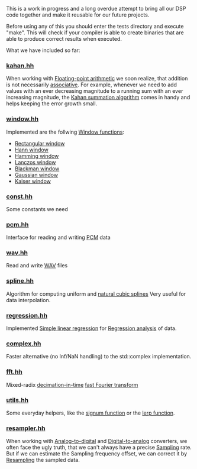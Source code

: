 This is a work in progress and a long overdue attempt to bring all our DSP code together and make it reusable for our future projects.

Before using any of this you should enter the tests directory and execute "make".
This will check if your compiler is able to create binaries that are able to produce correct results when executed.

What we have included so far:

### [kahan.hh](kahan.hh)

When working with [Floating-point arithmetic](https://en.wikipedia.org/wiki/Floating-point_arithmetic) we soon realize, that addition is not necessarily [associative](https://en.wikipedia.org/wiki/Associative_property).
For example, whenever we need to add values with an ever decreasing magnitude to a running sum with an ever increasing magnitude, the [Kahan summation algorithm](https://en.wikipedia.org/wiki/Kahan_summation_algorithm) comes in handy and helps keeping the error growth small.

### [window.hh](window.hh)

Implemented are the follwing [Window functions](https://en.wikipedia.org/wiki/Window_function):
* [Rectangular window](https://en.wikipedia.org/wiki/Window_function#Rectangular_window)
* [Hann window](https://en.wikipedia.org/wiki/Window_function#Hann_window)
* [Hamming window](https://en.wikipedia.org/wiki/Window_function#Hamming_window)
* [Lanczos window](https://en.wikipedia.org/wiki/Window_function#Lanczos_window)
* [Blackman window](https://en.wikipedia.org/wiki/Window_function#Blackman_window)
* [Gaussian window](https://en.wikipedia.org/wiki/Window_function#Gaussian_window)
* [Kaiser window](https://en.wikipedia.org/wiki/Window_function#Kaiser_window)

### [const.hh](const.hh)

Some constants we need

### [pcm.hh](pcm.hh)

Interface for reading and writing [PCM](https://en.wikipedia.org/wiki/Pulse-code_modulation) data

### [wav.hh](wav.hh)

Read and write [WAV](https://en.wikipedia.org/wiki/WAV) files

### [spline.hh](spline.hh)

Algorithm for computing uniform and [natural cubic splines](https://en.wikipedia.org/wiki/Spline_(mathematics)#Algorithm_for_computing_natural_cubic_splines)
Very useful for data interpolation.

### [regression.hh](regression.hh)

Implemented [Simple linear regression](https://en.wikipedia.org/wiki/Simple_linear_regression) for [Regression analysis](https://en.wikipedia.org/wiki/Regression_analysis) of data.

### [complex.hh](complex.hh)

Faster alternative (no Inf/NaN handling) to the std::complex implementation.

### [fft.hh](fft.hh)

Mixed-radix [decimation-in-time](https://en.wikipedia.org/wiki/Cooley%E2%80%93Tukey_FFT_algorithm) [fast Fourier transform](https://en.wikipedia.org/wiki/Fast_Fourier_transform)

### [utils.hh](utils.hh)

Some everyday helpers, like the [signum function](https://en.wikipedia.org/wiki/Sign_function) or the [lerp function](https://en.wikipedia.org/wiki/Linear_interpolation).

### [resampler.hh](resampler.hh)

When working with [Analog-to-digital](https://en.wikipedia.org/wiki/Analog-to-digital_converter) and [Digital-to-analog](https://en.wikipedia.org/wiki/Digital-to-analog_converter) converters, we often face the ugly truth, that we can't always have a precise [Sampling](https://en.wikipedia.org/wiki/Sampling_(signal_processing)) rate.
But if we can estimate the Sampling frequency offset, we can correct it by [Resampling](https://en.wikipedia.org/wiki/Sample-rate_conversion) the sampled data.

